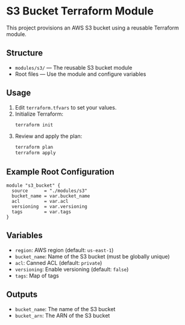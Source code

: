 # S3 Bucket Terraform Module

This project provisions an AWS S3 bucket using a reusable Terraform module.

## Structure

- `modules/s3/` — The reusable S3 bucket module
- Root files — Use the module and configure variables

## Usage

1. Edit `terraform.tfvars` to set your values.
2. Initialize Terraform:
   ```sh
   terraform init
   ```
3. Review and apply the plan:
   ```sh
   terraform plan
   terraform apply
   ```

## Example Root Configuration
```
module "s3_bucket" {
  source      = "./modules/s3"
  bucket_name = var.bucket_name
  acl         = var.acl
  versioning  = var.versioning
  tags        = var.tags
}
```

## Variables
- `region`: AWS region (default: `us-east-1`)
- `bucket_name`: Name of the S3 bucket (must be globally unique)
- `acl`: Canned ACL (default: `private`)
- `versioning`: Enable versioning (default: `false`)
- `tags`: Map of tags

## Outputs
- `bucket_name`: The name of the S3 bucket
- `bucket_arn`: The ARN of the S3 bucket 
